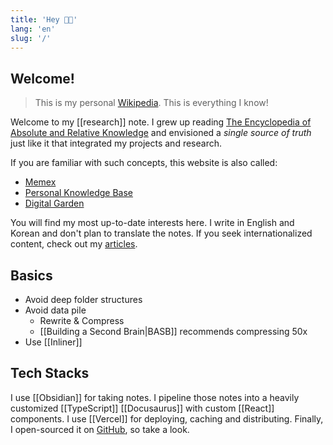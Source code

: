 ```yaml
---
title: 'Hey 👋🏻'
lang: 'en'
slug: '/'
---
```


## Welcome!

> This is my personal [Wikipedia](https://en.wikipedia.org/wiki/Wikipedia).
> This is everything I know!

Welcome to my [[research]] note.
I grew up reading [The Encyclopedia of Absolute and Relative Knowledge](https://en.wikipedia.org/wiki/L%27Encyclop%C3%A9die_du_savoir_relatif_et_absolu) and envisioned a _single source of truth_ just like it that integrated my projects and research.

If you are familiar with such concepts, this website is also called:

- [Memex](https://en.wikipedia.org/wiki/Memex)
- [Personal Knowledge Base](https://en.wikipedia.org/wiki/Personal_knowledge_base)
- [Digital Garden](https://joelhooks.com/digital-garden)

You will find my most up-to-date interests here.
I write in English and Korean and don't plan to translate the notes.
If you seek internationalized content, check out my [articles](/w/archive).

## Basics

- Avoid deep folder structures
- Avoid data pile
  - Rewrite & Compress
  - [[Building a Second Brain|BASB]] recommends compressing 50x
- Use [[Inliner]]

## Tech Stacks

I use [[Obsidian]] for taking notes.
I pipeline those notes into a heavily customized [[TypeScript]] [[Docusaurus]] with custom [[React]] components.
I use [[Vercel]] for deploying, caching and distributing.
Finally, I open-sourced it on [GitHub](https://github.com/anaclumos/extracranial), so take a look.
